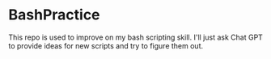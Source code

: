 # BashPractice
This repo is used to improve on my bash scripting skill. I'll just ask Chat GPT to provide ideas for new scripts and try to figure them out.